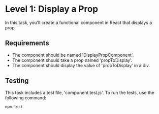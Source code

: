 # Level 1: Display a Prop

In this task, you'll create a functional component in React that displays a prop.

## Requirements

- The component should be named 'DisplayPropComponent'.
- The component should take a prop named 'propToDisplay'.
- The component should display the value of 'propToDisplay' in a div.

## Testing

This task includes a test file, 'component.test.js'. To run the tests, use the following command:

```bash
npm test